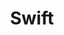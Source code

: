 ---
title: Swift
description: Take your Swift projects to the next level with Necto, the versatile utility toolkit designed to enhance your development experience.
metadata: 
    title: Swift with Necto
    ogTitle: Swift with Necto
    description: Take your Swift projects to the next level with Necto, the versatile utility toolkit designed to enhance your development experience.
    ogDescription: Take your Swift projects to the next level with Necto, the versatile utility toolkit designed to enhance your development experience.
    ogImage: null
    twitterCard: null
---